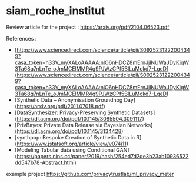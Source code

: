 # siam_roche_institut

Review article for the project : https://arxiv.org/pdf/2104.06523.pdf

References :
- [https://www.sciencedirect.com/science/article/pii/S0925231222004349?casa_token=h33V_myXALoAAAAA:nlO6nHDCZ8mErnJjINUWaJDyKiqW3Ta68q7nLnTe_oJmMCElMMR4g9PJWzCPf5BILuMckd7-LgeD] (https://www.sciencedirect.com/science/article/pii/S0925231222004349?casa_token=h33V_myXALoAAAAA:nlO6nHDCZ8mErnJjINUWaJDyKiqW3Ta68q7nLnTe_oJmMCElMMR4g9PJWzCPf5BILuMckd7-LgeD)
- [Synthetic Data – Anonymisation Groundhog Day] (https://arxiv.org/pdf/2011.07018.pdf)
- [DataSynthesizer: Privacy-Preserving Synthetic Datasets] (https://dl.acm.org/doi/pdf/10.1145/3085504.3091117)
- [PrivBayes: Private Data Release via Bayesian Networks] (https://dl.acm.org/doi/pdf/10.1145/3134428)
- [synthpop: Bespoke Creation of Synthetic Data in R] (https://www.jstatsoft.org/article/view/v074i11)
- [Modeling Tabular data using Conditional GAN] (https://papers.nips.cc/paper/2019/hash/254ed7d2de3b23ab10936522dd547b78-Abstract.html)


example project
https://github.com/privacytrustlab/ml_privacy_meter